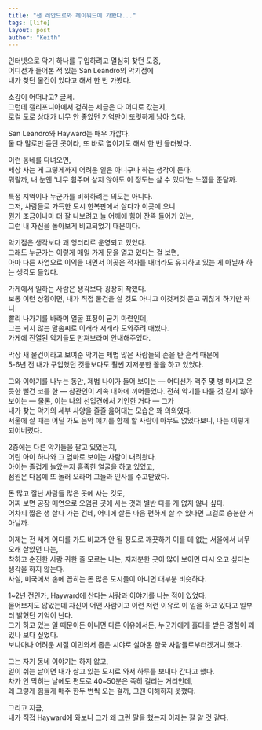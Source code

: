 ```yaml
---
title: "샌 레안드로와 헤이워드에 가봤다..."
tags: [life]
layout: post
author: "Keith"
---
```


인터넷으로 악기 하나를 구입하려고 열심히 찾던 도중,  
어디선가 들어본 적 있는 San Leandro의 악기점에  
내가 찾던 물건이 있다고 해서 한 번 가봤다.

소감이 어떠냐고? 글쎄.  
그런데 캘리포니아에서 걷히는 세금은 다 어디로 갔는지,  
로컬 도로 상태가 너무 안 좋았던 기억만이 또렷하게 남아 있다.

San Leandro와 Hayward는 매우 가깝다.  
둘 다 말로만 듣던 곳이라, 또 바로 옆이기도 해서 한 번 들러봤다.

이런 동네를 다녀오면,  
세상 사는 게 그렇게까지 어려운 일은 아니구나 하는 생각이 든다.  
뭐랄까, 내 눈엔 '너무 힘주며 살지 않아도 이 정도는 살 수 있다'는 느낌을 준달까.

특정 지역이나 누군가를 비하하려는 의도는 아니다.  
그저, 사람들로 가득한 도시 한복판에서 살다가 이곳에 오니    
뭔가 조금이나마 더 잘 나보려고 늘 어깨에 힘이 잔뜩 들어가 있는,    
그런 내 자신을 돌아보게 비교되었기 때문이다. 

악기점은 생각보다 꽤 엉터리로 운영되고 있었다.   
그래도 누군가는 이렇게 매일 가게 문을 열고 있다는 걸 보면,  
아마 다른 사업으로 이익을 내면서 이곳은 적자를 내더라도 유지하고 있는 게 아닐까 하는 생각도 들었다.

가게에서 일하는 사람은 생각보다 굉장히 착했다.  
보통 이런 상황이면, 내가 직접 물건을 살 것도 아니고 이것저것 묻고 귀찮게 하기만 하니  
빨리 나가기를 바라며 얼굴 표정이 굳기 마련인데,  
그는 되지 않는 말솜씨로 이래라 저래라 도와주려 애썼다.  
가게에 진열된 악기들도 만져보라며 안내해주었다.

막상 새 물건이라고 보여준 악기는 제법 많은 사람들의 손을 탄 흔적 때문에     
5-6년 전 내가 구입했던 것들보다도 훨씬 지저분한 꼴을 하고 있었다.

그와 이야기를 나누는 동안, 제법 나이가 들어 보이는 — 어디선가 맥주 몇 병 마시고 온 듯한 뻘건 코를 한 — 참관인이 계속 대화에 끼어들었다.
전혀 악기를 다룰 것 같지 않아 보이는 — 물론, 이는 나의 선입견에서 기인한 거다 — 그가  
내가 찾는 악기의 세부 사양을 줄줄 읊어대는 모습은 꽤 의외였다.  
서울에 살 때는 어딜 가도 음악 얘기를 함께 할 사람이 아무도 없었다보니, 나는 이렇게 되어버렸다.

2층에는 다른 악기들을 팔고 있었는지,  
어린 아이 하나와 그 엄마로 보이는 사람이 내려왔다.  
아이는 즐겁게 놀았는지 흡족한 얼굴을 하고 있었고,  
점원은 다음에 또 놀러 오라며 그들과 인사를 주고받았다.

돈 많고 잘난 사람들 많은 곳에 사는 것도,  
어찌 보면 공장 매연으로 오염된 곳에 사는 것과 별반 다를 게 없지 않나 싶다.  
어차피 짧은 생 살다 가는 건데, 어디에 살든 마음 편하게 살 수 있다면 그걸로 충분한 거 아닐까.

이제는 전 세계 어디를 가도 비교가 안 될 정도로 깨끗하기 이를 데 없는 서울에서 너무 오래 살았던 나는,  
착하고 순진한 사람 귀한 줄 모르는 나는, 지저분한 곳이 많이 보이면 다시 오고 싶다는 생각을 하지 않는다.  
사실, 미국에서 손에 꼽히는 돈 많은 도시들이 아니면 대부분 비슷하다.

1~2년 전인가, Hayward에 산다는 사람과 이야기를 나눈 적이 있었다.  
물어보지도 않았는데 자신이 어떤 사람이고 이런 저런 이유로 이 일을 하고 있다고 일부러 밝혔던 기억이 난다.     
그가 하고 있는 일 때문이든 아니면 다른 이유에서든, 누군가에게 홀대를 받은 경험이 꽤 있나 보다 싶었다.  
보나마나 어려운 시절 이민와서 좁은 시야로 살아온 한국 사람들로부터겠거니 했다.

그는 자기 동네 이야기는 하지 않고,  
일이 쉬는 날이면 내가 살고 있는 도시로 와서 하루를 보내다 간다고 했다.  
차가 안 막히는 날에도 편도로 40~50분은 족히 걸리는 거리인데,  
왜 그렇게 힘들게 매주 한두 번씩 오는 걸까, 그땐 이해하지 못했다.

그리고 지금,  
내가 직접 Hayward에 와보니 그가 왜 그런 말을 했는지 이제는 잘 알 것 같다.